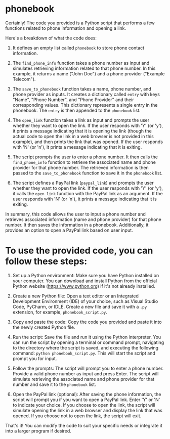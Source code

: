 # phonebook
Certainly! The code you provided is a Python script that performs a few functions related to phone information and opening a link.

Here's a breakdown of what the code does:

1. It defines an empty list called `phonebook` to store phone contact information.

2. The `find_phone_info` function takes a phone number as input and simulates retrieving information related to that phone number. In this example, it returns a name ("John Doe") and a phone provider ("Example Telecom").

3. The `save_to_phonebook` function takes a name, phone number, and phone provider as inputs. It creates a dictionary called `entry` with keys "Name", "Phone Number", and "Phone Provider" and their corresponding values. This dictionary represents a single entry in the phonebook. The `entry` is then appended to the `phonebook` list.

4. The `open_link` function takes a link as input and prompts the user whether they want to open the link. If the user responds with 'Y' (or 'y'), it prints a message indicating that it is opening the link (though the actual code to open the link in a web browser is not provided in this example), and then prints the link that was opened. If the user responds with 'N' (or 'n'), it prints a message indicating that it is exiting.

5. The script prompts the user to enter a phone number. It then calls the `find_phone_info` function to retrieve the associated name and phone provider for that phone number. The retrieved information is then passed to the `save_to_phonebook` function to save it in the `phonebook` list.

6. The script defines a PayPal link (`paypal_link`) and prompts the user whether they want to open the link. If the user responds with 'Y' (or 'y'), it calls the `open_link` function with the PayPal link as an argument. If the user responds with 'N' (or 'n'), it prints a message indicating that it is exiting.

In summary, this code allows the user to input a phone number and retrieves associated information (name and phone provider) for that phone number. It then saves the information in a phonebook. Additionally, it provides an option to open a PayPal link based on user input.

# To use the provided code, you can follow these steps:

1. Set up a Python environment: Make sure you have Python installed on your computer. You can download and install Python from the official Python website (https://www.python.org) if it's not already installed.

2. Create a new Python file: Open a text editor or an Integrated Development Environment (IDE) of your choice, such as Visual Studio Code, PyCharm, or IDLE. Create a new file and save it with a `.py` extension, for example, `phonebook_script.py`.

3. Copy and paste the code: Copy the code you provided and paste it into the newly created Python file.

4. Run the script: Save the file and run it using the Python interpreter. You can run the script by opening a terminal or command prompt, navigating to the directory where the script is saved, and executing the following command: `python phonebook_script.py`. This will start the script and prompt you for input.

5. Follow the prompts: The script will prompt you to enter a phone number. Provide a valid phone number as input and press Enter. The script will simulate retrieving the associated name and phone provider for that number and save it to the `phonebook` list.

6. Open the PayPal link (optional): After saving the phone information, the script will prompt you if you want to open a PayPal link. Enter 'Y' or 'N' to indicate your choice. If you choose to open the link, the script will simulate opening the link in a web browser and display the link that was opened. If you choose not to open the link, the script will exit.

That's it! You can modify the code to suit your specific needs or integrate it into a larger program if desired.
